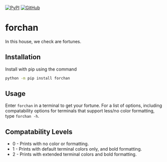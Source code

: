 [![PyPI](https://img.shields.io/badge/PyPI-v1.0.1-blue.svg)](https://pypi.org/manage/project/forchan/) [![GitHub](https://img.shields.io/badge/GitHub-v1.0.1-purple.svg)](https://github.com/ganelonhb/forchan)

# forchan

In this house, we check are fortunes.

## Installation

Install with pip using the command

```bash
python -m pip install forchan
```

## Usage

Enter `forchan` in a terminal to get your fortune. For a list of options, including
compatability options for terminals that support less/no color formatting, type `forchan -h`.

## Compatability Levels

* 0 - Prints with no color or formatting.
* 1 - Prints with default terminal colors only, and bold formatting.
* 2 - Prints with extended terminal colors and bold formatting.
